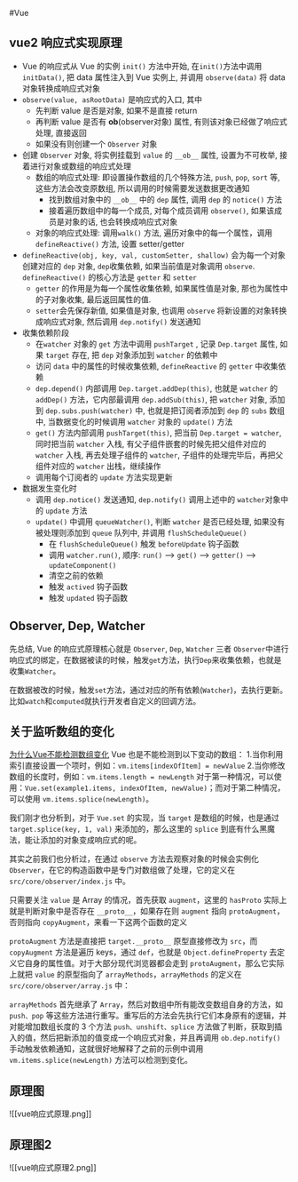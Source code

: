 #Vue
## vue2 响应式实现原理
-   Vue 的响应式从 Vue 的实例 `init()` 方法中开始, 在`init()`方法中调用 `initData()`, 把 data 属性注入到 Vue 实例上, 并调用 `observe(data)` 将 data 对象转换成响应式对象
-   `observe(value, asRootData)` 是响应式的入口, 其中
    -   先判断 value 是否是对象, 如果不是直接 return
    -   再判断 value 是否有 **ob**(observer对象) 属性, 有则该对象已经做了响应式处理, 直接返回
    -   如果没有则创建一个 `Observer` 对象
-   创建 `Observer` 对象, 将实例挂载到 `value` 的 `__ob__` 属性, 设置为不可枚举, 接着进行对象或数组的响应式处理
    -   数组的响应式处理: 即设置操作数组的几个特殊方法, `push`, `pop`, `sort` 等, 这些方法会改变原数组, 所以调用的时候需要发送数据更改通知
        -   找到数组对象中的 `__ob__` 中的 `dep` 属性, 调用 `dep` 的 `notice()` 方法
        -   接着遍历数组中的每一个成员, 对每个成员调用 `observe()`, 如果该成员是对象的话, 也会转换成响应式对象
    -   对象的响应式处理: 调用`walk()` 方法, 遍历对象中的每一个属性，调用`defineReactive()` 方法, 设置 setter/getter
-   `defineReactive(obj, key, val, customSetter, shallow)` 会为每一个对象创建对应的 `dep` 对象, `dep`收集依赖, 如果当前值是对象调用 `observe`. `defineReactive()` 的核心方法是 `getter` 和 `setter`
    -   `getter` 的作用是为每一个属性收集依赖, 如果属性值是对象, 那也为属性中的子对象收集, 最后返回属性的值.
    -   `setter`会先保存新值, 如果值是对象, 也调用 `observe` 将新设置的对象转换成响应式对象, 然后调用 `dep.notify()` 发送通知
-   收集依赖阶段
    -   在`watcher` 对象的 `get` 方法中调用 `pushTarget` , 记录 `Dep.target` 属性, 如果 `target` 存在, 把 `dep` 对象添加到 `watcher` 的依赖中
    -   访问 `data` 中的属性的时候收集依赖, `defineReactive` 的 `getter` 中收集依赖
    -   `dep.depend()` 内部调用 `Dep.target.addDep(this)`, 也就是 `watcher` 的 `addDep()` 方法，它内部最调用 `dep.addSub(this)`, 把 `watcher` 对象, 添加到 `dep.subs.push(watcher)` 中, 也就是把订阅者添加到 `dep` 的 `subs` 数组中, 当数据变化的时候调用 `watcher` 对象的 `update()` 方法
    -   `get()` 方法内部调用 `pushTarget(this)`, 把当前 `Dep.target = watcher`, 同时把当前 `watcher` 入栈, 有父子组件嵌套的时候先把父组件对应的 `watcher` 入栈, 再去处理子组件的 `watcher`, 子组件的处理完毕后，再把父组件对应的 `watcher` 出栈，继续操作
    -   调用每个订阅者的 `update` 方法实现更新
-   数据发生变化时
    -   调用 `dep.notice()` 发送通知, `dep.notify()` 调用上述中的 `watcher`对象中的 `update` 方法
    -   `update()` 中调用 `queueWatcher()`, 判断 `watcher` 是否已经处理, 如果没有被处理则添加到 `queue` 队列中, 并调用 `flushScheduleQueue()`
        -   在 `flushScheduleQueue()` 触发 `beforeUpdate` 钩子函数
        -   调用 `watcher.run()`, 顺序: `run()` --> `get()` --> `getter()` --> `updateComponent()`
        -   清空之前的依赖
        -   触发 `actived` 钩子函数
        -   触发 `updated` 钩子函数

## Observer, Dep, Watcher
先总结, Vue 的响应式原理核心就是 `Observer`, `Dep`, `Watcher` 三者
`Observer`中进行响应式的绑定，在数据被读的时候，触发`get`方法，执行`Dep`来收集依赖，也就是收集`Watcher`。

在数据被改的时候，触发`set`方法，通过对应的所有依赖(`Watcher`)，去执行更新。比如`watch`和`computed`就执行开发者自定义的回调方法。

## 关于监听数组的变化
[为什么Vue不能检测数组变化](https://juejin.cn/post/6844903917898186766)
Vue 也是不能检测到以下变动的数组：
1.当你利用索引直接设置一个项时，例如：`vm.items[indexOfItem] = newValue`
2.当你修改数组的长度时，例如：`vm.items.length = newLength`
对于第一种情况，可以使用：`Vue.set(example1.items, indexOfItem, newValue)`；而对于第二种情况，可以使用 `vm.items.splice(newLength)`。

我们刚才也分析到，对于 `Vue.set` 的实现，当 `target` 是数组的时候，也是通过 `target.splice(key, 1, val)` 来添加的，那么这里的 `splice` 到底有什么黑魔法，能让添加的对象变成响应式的呢。

其实之前我们也分析过，在通过 `observe` 方法去观察对象的时候会实例化 `Observer`，在它的构造函数中是专门对数组做了处理，它的定义在 `src/core/observer/index.js` 中。

只需要关注 `value` 是 Array 的情况，首先获取 `augment`，这里的 `hasProto` 实际上就是判断对象中是否存在 `__proto__`，如果存在则 `augment` 指向 `protoAugment`， 否则指向 `copyAugment`，来看一下这两个函数的定义

`protoAugment` 方法是直接把 `target.__proto__` 原型直接修改为 `src`，而 `copyAugment` 方法是遍历 keys，通过 `def`，也就是 `Object.defineProperty` 去定义它自身的属性值。对于大部分现代浏览器都会走到 `protoAugment`，那么它实际上就把 `value` 的原型指向了 `arrayMethods`，`arrayMethods` 的定义在 `src/core/observer/array.js` 中：

`arrayMethods` 首先继承了 `Array`，然后对数组中所有能改变数组自身的方法，如 `push、pop` 等这些方法进行重写。重写后的方法会先执行它们本身原有的逻辑，并对能增加数组长度的 3 个方法 `push、unshift、splice` 方法做了判断，获取到插入的值，然后把新添加的值变成一个响应式对象，并且再调用 `ob.dep.notify()` 手动触发依赖通知，这就很好地解释了之前的示例中调用 `vm.items.splice(newLength)` 方法可以检测到变化。

## 原理图
![[vue响应式原理.png]]

## 原理图2
![[vue响应式原理2.png]]